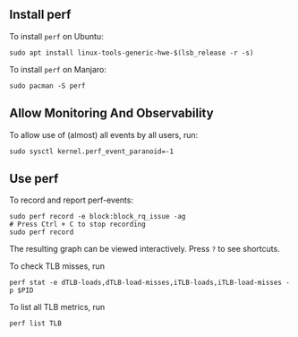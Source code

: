 Install perf
----

To install `perf` on Ubuntu:
```
sudo apt install linux-tools-generic-hwe-$(lsb_release -r -s)
```

To install `perf` on Manjaro:
```
sudo pacman -S perf
```


Allow Monitoring And Observability
----
To allow use of (almost) all events by all users, run:
```
sudo sysctl kernel.perf_event_paranoid=-1
```


Use perf
----

To record and report perf-events:
```
sudo perf record -e block:block_rq_issue -ag
# Press Ctrl + C to stop recording
sudo perf record
```

The resulting graph can be viewed interactively. Press `?` to see shortcuts.


To check TLB misses, run
```
perf stat -e dTLB-loads,dTLB-load-misses,iTLB-loads,iTLB-load-misses -p $PID
```

To list all TLB metrics, run
```
perf list TLB
```